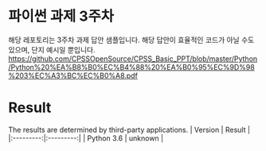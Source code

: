 # 파이썬 과제 3주차
해당 레포토리는 3주차 과제 답안 샘플입니다. 해당 답안이 효율적인 코드가 아닐 수도 있으며, 단지 예시일 뿐입니다.<br>
https://github.com/CPSSOpenSource/CPSS_Basic_PPT/blob/master/Python/Python%20%EA%B8%B0%EC%B4%88%20%EA%B0%95%EC%9D%98%203%EC%A3%BC%EC%B0%A8.pdf

# Result
The results are determined by third-party applications.
| Version | Result |
|:---------:|:---------:|
| Python 3.6 | unknown |
